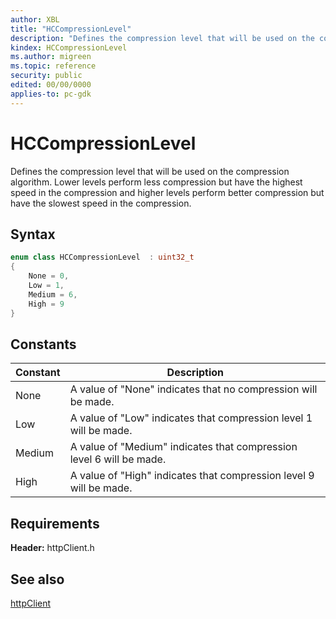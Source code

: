 ```yaml
---
author: XBL
title: "HCCompressionLevel"
description: "Defines the compression level that will be used on the compression algorithm. Lower levels perform less compression but have the highest speed in the compression and higher levels perform better compression but have the slowest speed in the compression."
kindex: HCCompressionLevel
ms.author: migreen
ms.topic: reference
security: public
edited: 00/00/0000
applies-to: pc-gdk
---
```


# HCCompressionLevel  

Defines the compression level that will be used on the compression algorithm. Lower levels perform less compression but have the highest speed in the compression and higher levels perform better compression but have the slowest speed in the compression.    

## Syntax  
  
```cpp
enum class HCCompressionLevel  : uint32_t  
{  
    None = 0,  
    Low = 1,  
    Medium = 6,  
    High = 9  
}  
```  
  
## Constants  
  
| Constant | Description |
| --- | --- |
| None | A value of "None" indicates that no compression will be made. |  
| Low | A value of "Low" indicates that compression level 1 will be made. |  
| Medium | A value of "Medium" indicates that compression level 6 will be made. |  
| High | A value of "High" indicates that compression level 9 will be made. |  
  
## Requirements  
  
**Header:** httpClient.h
  
## See also  
[httpClient](../httpclient_members.md)  
  
  
